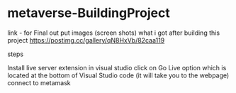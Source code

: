 # metaverse-BuildingProject

link - for Final out put images (screen shots) what i got after building this project https://postimg.cc/gallery/qN8HxVb/82caa119

steps

Install live server extension in visual studio
click on Go Live option which is located at the bottom of Visual Studio code (it will take you to the webpage)
connect to metamask
